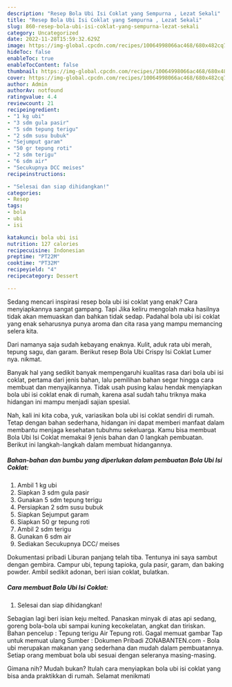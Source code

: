 ```yaml
---
description: "Resep Bola Ubi Isi Coklat yang Sempurna , Lezat Sekali"
title: "Resep Bola Ubi Isi Coklat yang Sempurna , Lezat Sekali"
slug: 860-resep-bola-ubi-isi-coklat-yang-sempurna-lezat-sekali
category: Uncategorized
date: 2022-11-28T15:59:32.629Z
image: https://img-global.cpcdn.com/recipes/10064998066ac468/680x482cq70/bola-ubi-isi-coklat-foto-resep-utama.jpg
hideToc: false
enableToc: true
enableTocContent: false
thumbnail: https://img-global.cpcdn.com/recipes/10064998066ac468/680x482cq70/bola-ubi-isi-coklat-foto-resep-utama.jpg
cover: https://img-global.cpcdn.com/recipes/10064998066ac468/680x482cq70/bola-ubi-isi-coklat-foto-resep-utama.jpg
author: Admin
authorAv: notfound
ratingvalue: 4.4
reviewcount: 21
recipeingredient:
- "1 kg ubi"
- "3 sdm gula pasir"
- "5 sdm tepung terigu"
- "2 sdm susu bubuk"
- "Sejumput garam"
- "50 gr tepung roti"
- "2 sdm terigu"
- "6 sdm air"
- "Secukupnya DCC meises"
recipeinstructions:

- "Selesai dan siap dihidangkan!"
categories:
- Resep
tags:
- bola
- ubi
- isi

katakunci: bola ubi isi 
nutrition: 127 calories
recipecuisine: Indonesian
preptime: "PT22M"
cooktime: "PT32M"
recipeyield: "4"
recipecategory: Dessert

---
```



Sedang mencari inspirasi resep bola ubi isi coklat yang enak? Cara menyiapkannya sangat gampang. Tapi Jika keliru mengolah maka hasilnya tidak akan memuaskan dan bahkan tidak sedap. Padahal bola ubi isi coklat yang enak seharusnya punya aroma dan cita rasa yang mampu memancing selera kita.


Dari namanya saja sudah kebayang enaknya. Kulit, aduk rata ubi merah, tepung sagu, dan garam. Berikut resep Bola Ubi Crispy Isi Coklat Lumer nya. nikmat.

Banyak hal yang sedikit banyak mempengaruhi kualitas rasa dari bola ubi isi coklat, pertama dari jenis bahan, lalu pemilihan bahan segar hingga cara membuat dan menyajikannya. Tidak usah pusing kalau hendak menyiapkan bola ubi isi coklat enak di rumah, karena asal sudah tahu triknya maka hidangan ini mampu menjadi sajian spesial.


Nah, kali ini kita coba, yuk, variasikan bola ubi isi coklat sendiri di rumah. Tetap dengan bahan sederhana, hidangan ini dapat memberi manfaat dalam membantu menjaga kesehatan tubuhmu sekeluarga. Kamu bisa membuat Bola Ubi Isi Coklat memakai 9 jenis bahan dan 0 langkah pembuatan. Berikut ini langkah-langkah dalam membuat hidangannya.

<!--inarticleads1-->

##### Bahan-bahan dan bumbu yang diperlukan dalam pembuatan Bola Ubi Isi Coklat:

1. Ambil 1 kg ubi
1. Siapkan 3 sdm gula pasir
1. Gunakan 5 sdm tepung terigu
1. Persiapkan 2 sdm susu bubuk
1. Siapkan Sejumput garam
1. Siapkan 50 gr tepung roti
1. Ambil 2 sdm terigu
1. Gunakan 6 sdm air
1. Sediakan Secukupnya DCC/ meises


Dokumentasi pribadi Liburan panjang telah tiba. Tentunya ini saya sambut dengan gembira. Campur ubi, tepung tapioka, gula pasir, garam, dan baking powder. Ambil sedikit adonan, beri isian coklat, bulatkan. 

<!--inarticleads2-->

##### Cara membuat Bola Ubi Isi Coklat:


1. Selesai dan siap dihidangkan!

Sebagian lagi beri isian keju melted. Panaskan minyak di atas api sedang, goreng bola-bola ubi sampai kuning kecokelatan, angkat dan tiriskan. Bahan pencelup : Tepung terigu Air Tepung roti. Gagal memuat gambar Tap untuk memuat ulang Sumber : Dokumen Pribadi ZONABANTEN.com - Bola ubi merupakan makanan yang sederhana dan mudah dalam pembuatannya. Setiap orang membuat bola ubi sesuai dengan seleranya masing-masing. 

Gimana nih? Mudah bukan? Itulah cara menyiapkan bola ubi isi coklat yang bisa anda praktikkan di rumah. Selamat menikmati

